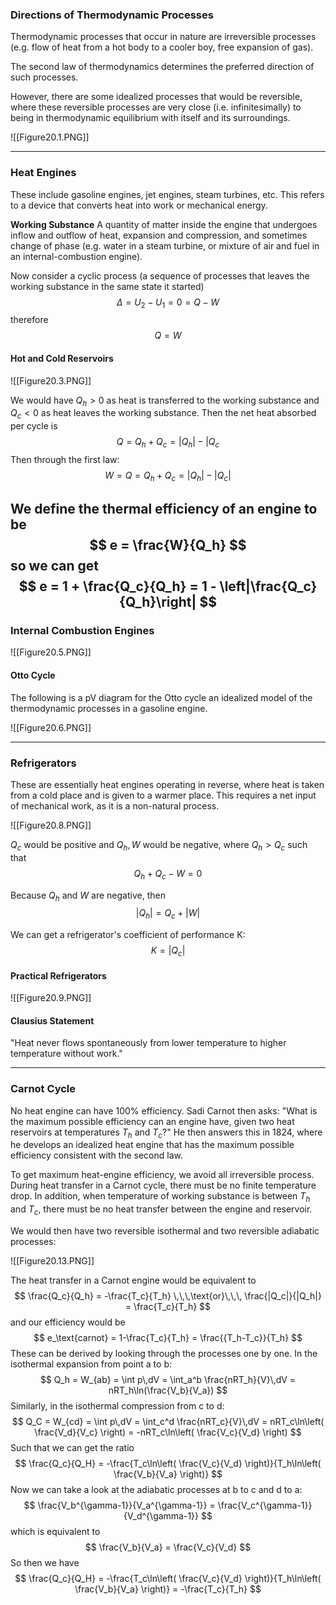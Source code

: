 ### Directions of Thermodynamic Processes
Thermodynamic processes that occur in nature are irreversible processes (e.g. flow of heat from a hot body to a cooler boy, free expansion of gas).

The second law of thermodynamics determines the preferred direction of such processes.

However, there are some idealized processes that would be reversible, where these reversible processes are very close (i.e. infinitesimally) to being in thermodynamic equilibrium with itself and its surroundings.

![[Figure20.1.PNG]]

---
### Heat Engines
These include gasoline engines, jet engines, steam turbines, etc. This refers to a device that converts heat into work or mechanical energy.

**Working Substance**
A quantity of matter inside the engine that undergoes inflow and outflow of heat, expansion and compression, and sometimes change of phase (e.g. water in a steam turbine, or mixture of air and fuel in an internal-combustion engine).

Now consider a cyclic process (a sequence of processes that leaves the working substance in the same state it started)
$$
\Delta = U_2-U_1 = 0 = Q-W
$$
therefore
$$
Q = W
$$
#### Hot and Cold Reservoirs
![[Figure20.3.PNG]]

We would have $Q_h > 0$ as heat is transferred to the working substance and $Q_c < 0$ as heat leaves the working substance. Then the net heat absorbed per cycle is
$$
Q = Q_h + Q_c = |Q_h| - |Q_c
$$
Then through the first law:
$$
W = Q = Q_h + Q_c = |Q_h| - |Q_c|
$$

We define the thermal efficiency of an engine to be
$$
e = \frac{W}{Q_h}
$$
so we can get
$$
e = 1 + \frac{Q_c}{Q_h} = 1 - \left|\frac{Q_c}{Q_h}\right|
$$
---
### Internal Combustion Engines
![[Figure20.5.PNG]]
#### Otto Cycle
The following is a pV diagram for the Otto cycle an idealized model of the thermodynamic processes in a gasoline engine.

![[Figure20.6.PNG]]

---
### Refrigerators
These are essentially heat engines operating in reverse, where heat is taken from a cold place and is given to a warmer place. This requires a net input of mechanical work, as it is a non-natural process.

![[Figure20.8.PNG]]

$Q_c$ would be positive and $Q_h, W$ would be negative, where $Q_h > Q_c$ such that
$$
Q_h + Q_c - W = 0
$$

Because $Q_h$ and $W$ are negative, then
$$
|Q_h| = Q_c + |W|
$$

We can get a refrigerator's coefficient of performance K:
$$
K = \left|Q_c\right|
$$
#### Practical Refrigerators
![[Figure20.9.PNG]]

#### Clausius Statement
"Heat never flows spontaneously from lower temperature to higher temperature without work."

---
### Carnot Cycle
No heat engine can have 100% efficiency.
Sadi Carnot then asks: "What is the maximum possible efficiency can an engine have, given two heat reservoirs at temperatures $T_h$ and $T_c$?" He then answers this in 1824, where he develops an idealized heat engine that has the maximum possible efficiency consistent with the second law.

To get maximum heat-engine efficiency, we avoid all irreversible process. During heat transfer in a Carnot cycle, there must be no finite temperature drop. In addition, when temperature of working substance is between $T_h$ and $T_c$, there must be no heat transfer between the engine and reservoir.

We would then have two reversible isothermal and two reversible adiabatic processes:

![[Figure20.13.PNG]]

The heat transfer in a Carnot engine would be equivalent to
$$
\frac{Q_c}{Q_h} = -\frac{T_c}{T_h} \,\,\,\text{or}\,\,\, \frac{|Q_c|}{|Q_h|} = \frac{T_c}{T_h}
$$
and our efficiency would be
$$
e_\text{carnot} = 1-\frac{T_c}{T_h} = \frac{{T_h-T_c}}{T_h}
$$
These can be derived by looking through the  processes one by one.
In the isothermal expansion from point a to b:
$$
Q_h = W_{ab} = \int p\,dV = \int_a^b \frac{nRT_h}{V}\,dV = nRT_h\ln(\frac{V_b}{V_a})
$$
Similarly, in the isothermal compression from c to d:
$$
Q_C = W_{cd} = \int p\,dV = \int_c^d \frac{nRT_c}{V}\,dV = nRT_c\ln\left( \frac{V_d}{V_c} \right) = -nRT_c\ln\left( \frac{V_c}{V_d} \right)
$$
Such that we can get the ratio
$$
\frac{Q_c}{Q_H} = -\frac{T_c\ln\left( \frac{V_c}{V_d} \right)}{T_h\ln\left( \frac{V_b}{V_a} \right)}
$$
Now we can take a look at the adiabatic processes at b to c and d to a:
$$
\frac{V_b^{\gamma-1}}{V_a^{\gamma-1}} = \frac{V_c^{\gamma-1}}{V_d^{\gamma-1}}
$$
which is equivalent to
$$
\frac{V_b}{V_a} = \frac{V_c}{V_d}
$$
So then we have
$$
\frac{Q_c}{Q_H} = -\frac{T_c\ln\left( \frac{V_c}{V_d} \right)}{T_h\ln\left( \frac{V_b}{V_a} \right)} = -\frac{T_c}{T_h}
$$